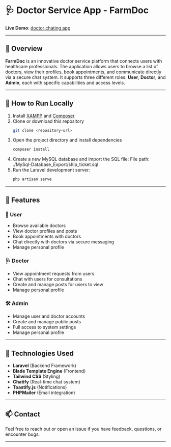 # 🩺 Doctor Service App - FarmDoc

**Live Demo**: [doctor chating app](https://farmdoc.free.nf/)

---

## 📖 Overview

**FarmDoc** is an innovative doctor service platform that connects users with healthcare professionals. The application allows users to browse a list of doctors, view their profiles, book appointments, and communicate directly via a secure chat system. It supports three different roles: **User**, **Doctor**, and **Admin**, each with specific capabilities and access levels.

---

## 🔧 How to Run Locally

1. Install [XAMPP](https://www.apachefriends.org/) and [Composer](https://getcomposer.org/)
2. Clone or download this repository
   ```bash
   git clone <repository-url>
   ```
3. Open the project directory and install dependencies
   ```bash
   composer install
   ```
4. Create a new MySQL database and import the SQL file:
    File path: ./MySql-Database_Export/ship_ticket.sql
5. Run the Laravel development server:
   ```bash
   php artisan serve
    ```
---

## 🚀 Features

### 👤 User
- Browse available doctors
- View doctor profiles and posts
- Book appointments with doctors
- Chat directly with doctors via secure messaging
- Manage personal profile

### 🩺 Doctor
- View appointment requests from users
- Chat with users for consultations
- Create and manage posts for users to view
- Manage personal profile

### 🛠️ Admin
- Manage user and doctor accounts
- Create and manage public posts
- Full access to system settings
- Manage personal profile

---

## 🧪 Technologies Used

- **Laravel** (Backend Framework)
- **Blade Template Engine** (Frontend)
- **Tailwind CSS** (Styling)
- **Chatify** (Real-time chat system)
- **Toastify.js** (Notifications)
- **PHPMailer** (Email integration)

---

## 📫 Contact

Feel free to reach out or open an issue if you have feedback, questions, or encounter bugs.

---
